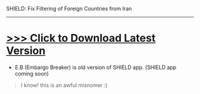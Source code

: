 SHIELD: Fix Filtering of Foreign Countries from Iran 

---

# [>>> Click to Download Latest Version](https://1drv.ms/f/c/de11fd064ff3c4c1/EsHE808G_REggN5vGQAAAAABX6T12wU1MO0HC37XTG6fMw?e=ncdEsL) 


+ E.B (Embargo Breaker) is old version of SHIELD app. (SHIELD app coming soon)

> I know! this is an awful misnomer :)